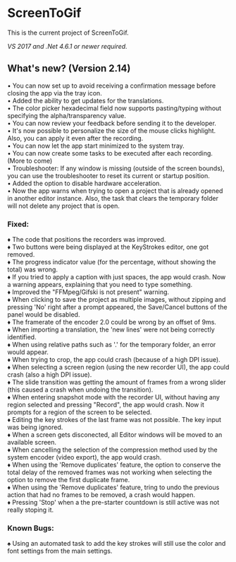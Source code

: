 ﻿# ScreenToGif  

This is the current project of ScreenToGif.  

_VS 2017 and .Net 4.6.1 or newer required._


## What's new? (Version 2.14)

• You can now set up to avoid receiving a confirmation message before closing the app via the tray icon.  
• Added the ability to get updates for the translations.  
• The color picker hexadecimal field now supports pasting/typing without specifying the alpha/transparency value.  
• You can now review your feedback before sending it to the developer.  
• It's now possible to personalize the size of the mouse clicks highlight. Also, you can apply it even after the recording.    
• You can now let the app start minimized to the system tray.  
• You can now create some tasks to be executed after each recording. (More to come)   
• Troubleshooter: If any window is missing (outside of the screen bounds), you can use the troubleshooter to reset its current or startup position.  
• Added the option to disable hardware acceleration.  
• Now the app warns when trying to open a project that is already opened in another editor instance. Also, the task that clears the temporary folder will not delete any project that is open.    

### Fixed:

♦ The code that positions the recorders was improved.  
♦ Two buttons were being displayed at the KeyStrokes editor, one got removed.    
♦ The progress indicator value (for the percentage, without showing the total) was wrong.   
♦ If you tried to apply a caption with just spaces, the app would crash. Now a warning appears, explaining that you need to type something.  
♦ Improved the "FFMpeg/Gifski is not present" warning.   
♦ When clicking to save the project as multiple images, without zipping and pressing 'No' right after a prompt appeared, the Save/Cancel buttons of the panel would be disabled.    
♦ The framerate of the encoder 2.0 could be wrong by an offset of 9ms.  
♦ When importing a translation, the 'new lines' were not being correctly identified.  
♦ When using relative paths such as '.' for the temporary folder, an error would appear.  
♦ When trying to crop, the app could crash (because of a high DPI issue).  
♦ When selecting a screen region (using the new recorder UI), the app could crash (also a high DPI issue).  
♦ The slide transition was getting the amount of frames from a wrong slider (this caused a crash when undoing the transition).  
♦ When entering snapshot mode with the recorder UI, without having any region selected and pressing "Record", 
the app would crash. Now it prompts for a region of the screen to be selected.  
♦ Editing the key strokes of the last frame was not possible. The key input was being ignored.  
♦ When a screen gets disconected, all Editor windows will be moved to an available screen.  
♦ When cancelling the selection of the compression method used by the system encoder (video export), the app would crash.  
♦ When using the 'Remove duplicates' feature, the option to conserve the total delay of the removed frames was not working when selecting the option to remove the first duplicate frame.  
♦ When using the 'Remove duplicates' feature, tring to undo the previous action that had no frames to be removed, a crash would happen.  
♦ Pressing 'Stop' when a the pre-starter countdown is still active was not really stoping it.  

### Known Bugs:

♠ Using an automated task to add the key strokes will still use the color and font settings from the main settings.  